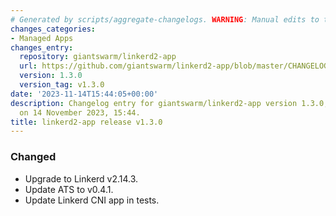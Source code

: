 ```yaml
---
# Generated by scripts/aggregate-changelogs. WARNING: Manual edits to this files will be overwritten.
changes_categories:
- Managed Apps
changes_entry:
  repository: giantswarm/linkerd2-app
  url: https://github.com/giantswarm/linkerd2-app/blob/master/CHANGELOG.md#130---2023-11-14
  version: 1.3.0
  version_tag: v1.3.0
date: '2023-11-14T15:44:05+00:00'
description: Changelog entry for giantswarm/linkerd2-app version 1.3.0, published
  on 14 November 2023, 15:44.
title: linkerd2-app release v1.3.0
---
```


### Changed
- Upgrade to Linkerd v2.14.3.
- Update ATS to v0.4.1.
- Update Linkerd CNI app in tests.
